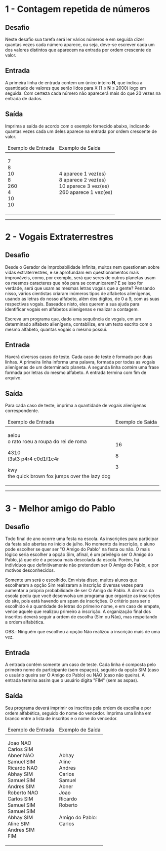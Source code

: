 <h1>1 - Contagem repetida de números</h1>

<h2>Desafio</h2>
<p>Neste desafio sua tarefa será ler vários números e em seguida dizer quantas vezes cada número aparece, ou seja, deve-se escrever cada um dos valores distintos que aparecem na entrada por ordem crescente de valor.</p>

<h2>Entrada</h2>
<p>A primeira linha de entrada contem um único inteiro <strong>N</strong>, que indica a quantidade de valores que serão lidos para X (1 ≤ <strong>N</strong> ≤ 2000) logo em seguida. Com certeza cada número não aparecerá mais do que 20 vezes na entrada de dados.</p>

<h2>Saída</h2>
<p>Imprima a saída de acordo com o exemplo fornecido abaixo, indicando quantas vezes cada um deles aparece na entrada por ordem crescente de valor.</p>

<table>
	<thead>
		<tr>
			<td>Exemplo de Entrada</td>
			<td>Exemplo de Saída</td>
		</tr>
	</thead>
	<tbody>
		<tr>
			<td>
			<p>7<br>
			8<br>
			10<br>
			8<br>
			260<br>
			4<br>
			10<br>
			10</p>
			</td>
			<td>
			<p>4 aparece 1 vez(es)<br>
			8 aparece 2 vez(es)<br>
			10 aparece 3 vez(es)<br>
			260 aparece 1 vez(es)</p>
			</td>
		</tr>
	</tbody>
</table>
<hr>

<h1>2 - Vogais Extraterrestres</h1>

<h2>Desafio</h2>
<p>Desde o Gerador de Improbabilidade Infinita, muitos nem questionam sobre vidas extraterrestres, e se aprofundam em questionamentos mais improváveis, como, por exemplo, será que seres de outros planetas usam os mesmos caracteres que nós para se comunicarem? E se isso for verdade, será que usam as mesmas letras vogais que a gente? Pensando nisso, vários cientistas criaram inúmeros tipos de alfabetos alienígenas, usando as letras do nosso alfabeto, além dos dígitos, de 0 a 9, com as suas respectivas vogais. Baseados nisto, eles querem a sua ajuda para identificar vogais em alfabetos alienígenas e realizar a contagem.</p>
<p>Escreva um programa que, dado uma sequência de vogais, em um determinado alfabeto alienígena, contabilize, em um texto escrito com o mesmo alfabeto, quantas vogais o mesmo possui.</p>
<h2>Entrada</h2>
<p>Haverá diversos casos de teste. Cada caso de teste é formado por duas linhas. A primeira linha informa uma palavra, formada por todas as vogais alienígenas de um determinado planeta. A segunda linha contém uma frase formada por letras do mesmo alfabeto. A entrada termina com fim de arquivo.</p>
<h2>Saída</h2>
<p>Para cada caso de teste, imprima a quantidade de vogais alienígenas correspondente.</p>
<table>
	<thead>
		<tr>
			<td>Exemplo de Entrada</td>
			<td>Exemplo de Saída</td>
		</tr>
	</thead>
	<tbody>
		<tr>
			<td>
			<p>aeiou<br>
			o rato roeu a roupa do rei de roma</p>
			<p>4310<br>
			t3st3 p4r4 c0d1f1c4r</p>
			<p>kwy<br>
			the quick brown fox jumps over the lazy dog</p>
			</td>
			<td>
			<p>16</p>
			<p>8</p>
			<p>3</p>
			</td>
		</tr>
	</tbody>
</table>

<hr>

<h1>3 - Melhor amigo do Pablo</h1>
<h2>Desafio</h2>
<p>Todo final de ano ocorre uma festa na escola. As inscrições para participar da festa são abertas no início de julho. No momento da inscrição, o aluno pode escolher se quer ser "O Amigo do Pablo" na festa ou não. O mais lógico seria escolher a opção Sim, afinal, é um privilégio ser O Amigo do Pablo, já que ele é a pessoa mais descolada da escola. Porém, há indivíduos que definitivamente não pretendem ser O Amigo do Pablo, e por motivos desconhecidos.</p>
<p>Somente um será o escolhido. Em vista disso, muitos alunos que escolheram a opção Sim realizaram a inscrição diversas vezes para aumentar a própria probabilidade de ser O Amigo do Pablo. A diretora da escola&nbsp;pediu que&nbsp;você desenvolva um programa que organize&nbsp;as inscrições do site, pois está havendo um spam de inscrições. O critério para ser o escolhido é a quantidade de letras do primeiro nome, e em caso de empate, vence aquele que realizou primeiro a inscrição. A organização final dos inscritos deverá seguir a ordem de escolha (Sim ou Não), mas respeitando a ordem alfabética.</p>
<p>OBS.: Ninguém que escolheu a opção Não realizou a inscrição mais de uma vez.</p>

<h2>Entrada</h2>
<p>A entrada contém somente um caso de teste. Cada linha é composta pelo primeiro nome do participante (sem espaços), seguido da opção SIM (caso o usuário queira ser O Amigo do Pablo) ou NAO (caso não queira). A entrada termina assim que o usuário digita "FIM" (sem as aspas).</p>

<h2>Saída</h2>
<p>Seu programa deverá imprimir os inscritos pela ordem de escolha e por ordem alfabética, seguido do nome do vencedor. Imprima uma linha em branco entre a lista de inscritos e o nome do vencedor.</p>
<table>
	<thead>
		<tr>
			<td>Exemplo de Entrada</td>
			<td>Exemplo de Saída</td>
		</tr>
	</thead>
	<tbody>
		<tr>
			<td>
			<p>Joao NAO<br>
                Carlos SIM<br>
                Abner NAO<br>
                Samuel SIM<br>
                Ricardo NAO<br>
                Abhay SIM<br>
                Samuel SIM<br>
                Andres SIM<br>
                Roberto NAO<br>
                Carlos SIM<br>
                Samuel SIM<br>
                Samuel SIM<br>
                Abhay SIM<br>
                Aline SIM<br>
                Andres SIM<br>
                FIM</p>
			</td>
			<td>
			<p>Abhay<br>
                Aline<br>
                Andres<br>
                Carlos<br>
                Samuel<br>
                Abner<br>
                Joao<br>
                Ricardo<br>
                Roberto<br>
    			&nbsp;<br>
                Amigo do Pablo:<br>
                Carlos</p>
			</td>
		</tr>
	</tbody>
</table>
